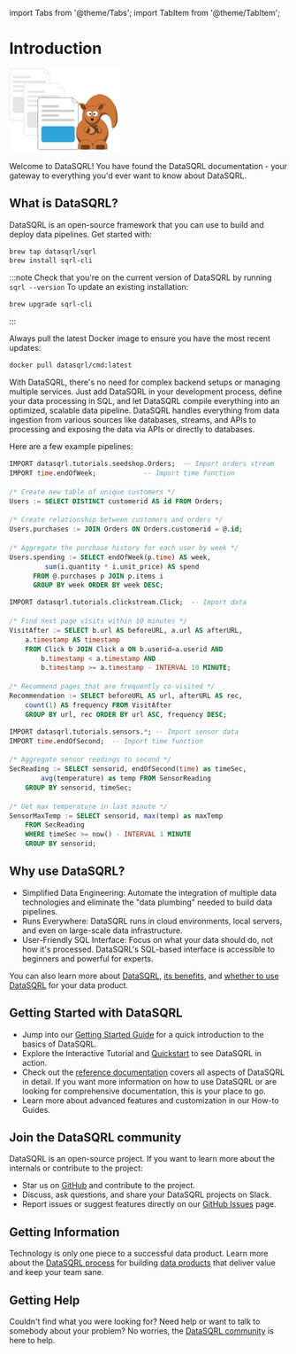 import Tabs from '@theme/Tabs';
import TabItem from '@theme/TabItem';

# Introduction

<img src="/img/generic/undraw_documentation.svg" alt="Nut Shop Tutorial >" width="40%"/>

Welcome to DataSQRL! You have found the DataSQRL documentation - your gateway to everything you'd ever want to know about DataSQRL.

## What is DataSQRL?
DataSQRL is an open-source framework that you can use to build and deploy data pipelines. Get started with:


<Tabs groupId="cli">
<TabItem value="Mac" default>

```bash
brew tap datasqrl/sqrl
brew install sqrl-cli
```

:::note
Check that you're on the current version of DataSQRL by running `sqrl --version`
To update an existing installation:

```bash
brew upgrade sqrl-cli
```
:::

</TabItem>
<TabItem value="Docker">
Always pull the latest Docker image to ensure you have the most recent updates:

```bash
docker pull datasqrl/cmd:latest
```

</TabItem>
</Tabs>

With DataSQRL, there's no need for complex backend setups or managing multiple services. Just add DataSQRL in your development process, define your data processing in SQL, and let DataSQRL compile everything into an optimized, scalable data pipeline. DataSQRL handles everything from data ingestion from various sources like databases, streams, and APIs to processing and exposing the data via APIs or directly to databases.

Here are a few example pipelines:

<Tabs>
<TabItem value="Data Mesh" default>

```sql
IMPORT datasqrl.tutorials.seedshop.Orders;  -- Import orders stream
IMPORT time.endOfWeek;            -- Import time function

/* Create new table of unique customers */
Users := SELECT DISTINCT customerid AS id FROM Orders;

/* Create relationship between customers and orders */
Users.purchases := JOIN Orders ON Orders.customerid = @.id;

/* Aggregate the purchase history for each user by week */
Users.spending := SELECT endOfWeek(p.time) AS week,
         sum(i.quantity * i.unit_price) AS spend
      FROM @.purchases p JOIN p.items i
      GROUP BY week ORDER BY week DESC;
```
</TabItem>
<TabItem value="AI">

```sql
IMPORT datasqrl.tutorials.clickstream.Click;  -- Import data

/* Find next page visits within 10 minutes */
VisitAfter := SELECT b.url AS beforeURL, a.url AS afterURL,
    a.timestamp AS timestamp
    FROM Click b JOIN Click a ON b.userid=a.userid AND
        b.timestamp < a.timestamp AND
        b.timestamp >= a.timestamp - INTERVAL 10 MINUTE;

/* Recommend pages that are frequently co-visited */
Recommendation := SELECT beforeURL AS url, afterURL AS rec,
    count(1) AS frequency FROM VisitAfter
    GROUP BY url, rec ORDER BY url ASC, frequency DESC;
```
</TabItem>
<TabItem value="Observability and Automation">

```sql
IMPORT datasqrl.tutorials.sensors.*; -- Import sensor data
IMPORT time.endOfSecond;  -- Import time function

/* Aggregate sensor readings to second */
SecReading := SELECT sensorid, endOfSecond(time) as timeSec,
        avg(temperature) as temp FROM SensorReading
    GROUP BY sensorid, timeSec;

/* Get max temperature in last minute */
SensorMaxTemp := SELECT sensorid, max(temp) as maxTemp
    FROM SecReading
    WHERE timeSec >= now() - INTERVAL 1 MINUTE
    GROUP BY sensorid;
```
</TabItem>
</Tabs>

## Why use DataSQRL?
- Simplified Data Engineering: Automate the integration of multiple data technologies and eliminate the "data plumbing" needed to build data pipelines.
- Runs Everywhere: DataSQRL runs in cloud environments, local servers, and even on large-scale data infrastructure.
- User-Friendly SQL Interface: Focus on what your data should do, not how it's processed. DataSQRL's SQL-based interface is accessible to beginners and powerful for experts.

You can also learn more about [DataSQRL](../getting-started/concepts/datasqrl), [its benefits](../getting-started/concepts/why-datasqrl), and [whether to use DataSQRL](../getting-started/concepts/when-datasqrl) for your data product.

## Getting Started with DataSQRL

- Jump into our [Getting Started Guide](../getting-started)  for a quick introduction to the basics of DataSQRL.
- Explore the Interactive Tutorial and [Quickstart](../getting-started/quickstart)  to see DataSQRL in action.
- Check out the [reference documentation](../reference/sqrl/datasqrl-spec) covers all aspects of DataSQRL in detail. If you want more information on how to use DataSQRL or are looking for comprehensive documentation, this is your place to go.
- Learn more about advanced features and customization in our How-to Guides.

## Join the DataSQRL community
DataSQRL is an open-source project. If you want to learn more about the internals or contribute to the project:
- Star us on [GitHub](https://github.com/DataSQRL/sqrl) and contribute to the project.
- Discuss, ask questions, and share your DataSQRL projects on Slack.
- Report issues or suggest features directly on our [GitHub Issues](https://github.com/DataSQRL/sqrl/issues) page.

## Getting Information
Technology is only one piece to a successful data product. Learn more about the [DataSQRL process](../process/intro) for building [data products](../reference/concepts/data-product) that deliver value and keep your team sane.

## Getting Help
Couldn't find what you were looking for? Need help or want to talk to somebody about your problem? No worries, the [DataSQRL community](/community) is here to help.